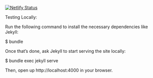[![Netlify Status](https://api.netlify.com/api/v1/badges/332e55a6-9491-41b8-b9d0-ea2bed8a6741/deploy-status)](https://app.netlify.com/sites/subtle-travesseiro-673a17/deploys)


Testing Locally:

Run the following command to install the necessary dependencies like Jekyll:

$ bundle

Once that’s done, ask Jekyll to start serving the site locally:

$ bundle exec jekyll serve

Then, open up http://localhost:4000 in your browser.
